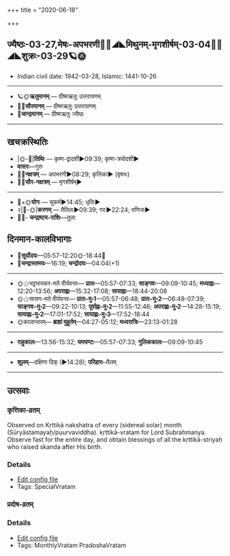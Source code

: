+++
title = "2020-06-18"

+++
## ज्यैष्ठः-03-27,मेषः-अपभरणी🌛🌌◢◣मिथुनम्-मृगशीर्षम्-03-04🌌🌞◢◣शुक्रः-03-29🪐🌞
- Indian civil date: 1942-03-28, Islamic: 1441-10-26
___________________
- 🪐🌞**ऋतुमानम्** — ग्रीष्मऋतुः उत्तरायणम्
- 🌌🌞**सौरमानम्** — ग्रीष्मऋतुः उत्तरायणम्
- 🌛**चान्द्रमानम्** — ग्रीष्मऋतुः ज्यैष्ठः
___________________


## खचक्रस्थितिः
- |🌞-🌛|**तिथिः** — कृष्ण-द्वादशी►09:39; कृष्ण-त्रयोदशी►  
- **वासरः**—गुरुः  
- 🌌🌛**नक्षत्रम्** — अपभरणी►08:29; कृत्तिका► (वृषभः)  
- 🌌🌞**सौर-नक्षत्रम्** — मृगशीर्षम्►  
___________________
- 🌛+🌞**योगः** — सुकर्म►14:45; धृतिः►  
- २|🌛-🌞|**करणम्** — तैतिलः►09:39; गरः►22:24; वणिजः►  
- 🌌🌛- **चन्द्राष्टम-राशिः**—तुला  


## दिनमान-कालविभागाः
- 🌅**सूर्योदयः**—05:57-12:20🌞️-18:44🌇  
- 🌛**चन्द्रास्तमयः**—16:19; **चन्द्रोदयः**—04:04(+1)  
___________________
- 🌞⚝भट्टभास्कर-मते वीर्यवन्तः— **प्रातः**—05:57-07:33; **साङ्गवः**—09:09-10:45; **मध्याह्नः**—12:20-13:56; **अपराह्णः**—15:32-17:08; **सायाह्नः**—18:44-20:08  
- 🌞⚝सायण-मते वीर्यवन्तः— **प्रातः-मु॰1**—05:57-06:48; **प्रातः-मु॰2**—06:48-07:39; **साङ्गवः-मु॰2**—09:22-10:13; **पूर्वाह्णः-मु॰2**—11:55-12:46; **अपराह्णः-मु॰2**—14:28-15:19; **सायाह्णः-मु॰2**—17:01-17:52; **सायाह्णः-मु॰3**—17:52-18:44  
- 🌞कालान्तरम्— **ब्राह्मं मुहूर्तम्**—04:27-05:12; **मध्यरात्रिः**—23:13-01:28  
___________________
- **राहुकालः**—13:56-15:32; **यमघण्टः**—05:57-07:33; **गुलिककालः**—09:09-10:45  
___________________
- **शूलम्**—दक्षिणा दिक् (►14:28); **परिहारः**–तैलम्  
___________________

## उत्सवाः
### कृत्तिका-व्रतम्

Observed on Kṛttikā nakshatra of every (sidereal solar) month (Sūryāstamayaḥ/puurvaviddha). kṛttikā-vratam for Lord Subrahmanya. Observe fast for the entire day, and obtain blessings of all the kṛttikā-striyaḥ who raised skanda after His birth.

### Details
- [Edit config file](https://github.com/jyotisham/adyatithi/tree/master/devatA/kaumAra/sidereal_solar_month/nakshatra/00/03/kRttikA-vratam.toml)
- Tags: SpecialVratam


### प्रदोष-व्रतम्



### Details
- [Edit config file](https://github.com/jyotisham/adyatithi/tree/master/time_focus/monthly/pradoSha/description_only/pradOSa-vratam.toml)
- Tags: MonthlyVratam PradoshaVratam


